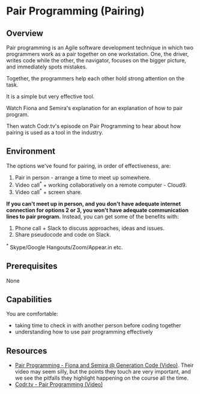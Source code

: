 # Pair Programming (Pairing)

## Overview
Pair programming is an Agile software development technique in which two programmers work as a pair together on one workstation. One, the driver, writes code while the other, the navigator, focuses on the bigger picture, and immediately spots mistakes. 

Together, the programmers help each other hold strong attention on the task.

It is a simple but very effective tool.

Watch Fiona and Semira's explanation for an explanation of how to pair program.

Then watch Codr.tv's episode on Pair Programming to hear about how pairing is used as a tool in the industry.

## Environment
The options we've found for pairing, in order of effectiveness, are:

1. Pair in person - arrange a time to meet up somewhere.
2. Video call<sup>&#42;</sup> + working collaboratively on a remote computer - Cloud9.
3. Video call<sup>&#42;</sup> + screen share.

**If you can't meet up in person, and you don't have adequate internet connection for options 2 or 3, you won't have adequate communication lines to pair program.** Instead, you can get some of the benefits with:

1. Phone call + Slack to discuss approaches, ideas and issues.
2. Share pseudocode and code on Slack.

<sup>&#42;</sup> Skype/Google Hangouts/Zoom/Appear.in etc.

## Prerequisites

None

## Capabilities

You are comfortable:

 - taking time to check in with another person before coding together
 - understanding how to use pair programming effectively

## Resources
 - [Pair Programming - Fiona and Semira @ Generation Code (Video)](https://www.youtube.com/watch?v=vgkahOzFH2Q). Their video may seem silly, but the points they touch are very important, and we see the pitfalls they highlight happening on the course all the time.
 - [Codr.tv - Pair Programming (Video)](https://www.youtube.com/watch?v=5ySLQ5_cQ34)

